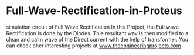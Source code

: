 # Full-Wave-Rectification-in-Proteus
simulation circuit of Full Wave Rectification 
In this Project, the Full wave Rectification is done by the Diodes. Thie resultant wav is then modified to a clean and calm wave of the Direct current with the help of transformer. You can check oher interesting projects at www.theengineeringprojects.com .
